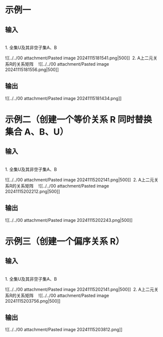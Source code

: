 # 示例一

## 输入

<br/>
1. 全集U及其非空子集A、B

![[../../00 attachment/Pasted image 20241115181541.png|500]]
 2. A上二元关系R的关系矩阵
 
 ![[../../00 attachment/Pasted image 20241115181556.png|500]]

## 输出

![[../../00 attachment/Pasted image 20241115181434.png]]

# 示例二（创建一个等价关系 R 同时替换集合 A、B、U）

## 输入

<br/>
1. 全集U及其非空子集A、B

![[../../00 attachment/Pasted image 20241115202141.png|500]]
 2. A上二元关系R的关系矩阵
 
 ![[../../00 attachment/Pasted image 20241115202212.png|500]]

## 输出

![[../../00 attachment/Pasted image 20241115202243.png|500]]

# 示例三（创建一个偏序关系 R）

## 输入

<br/>
1. 全集U及其非空子集A、B

![[../../00 attachment/Pasted image 20241115202141.png|500]]
 2. A上二元关系R的关系矩阵
 
 ![[../../00 attachment/Pasted image 20241115203756.png|500]]

## 输出

![[../../00 attachment/Pasted image 20241115203812.png]]
